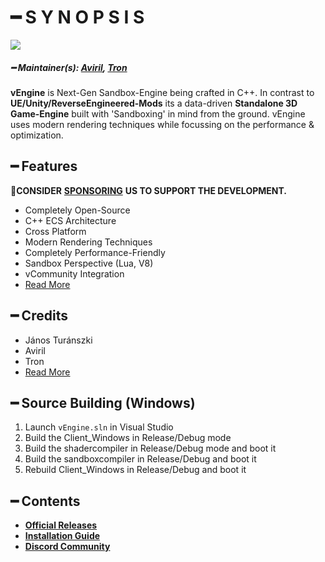 # ━ S Y N O P S I S

![](https://cdn.discordapp.com/attachments/867657575725269003/907028708823539712/vStudio.png)

##### ━ Maintainer(s): [Aviril](https://github.com/Aviril), [Tron](https://github.com/OvileAmriam)

**vEngine** is Next-Gen Sandbox-Engine being crafted in C++. In contrast to **UE/Unity/ReverseEngineered-Mods** its a data-driven **Standalone 3D Game-Engine** built with 'Sandboxing' in mind from the ground. vEngine uses modern rendering techniques while focussing on the performance & optimization.

## ━ Features

💎**CONSIDER** [**SPONSORING**](https://ko-fi.com/ovileamriam) **US TO SUPPORT THE DEVELOPMENT.**

* Completely Open-Source
* C++ ECS Architecture
* Cross Platform
* Modern Rendering Techniques
* Completely Performance-Friendly
* Sandbox Perspective (Lua, V8)
* vCommunity Integration
* [Read More](https://github.com/ov-studio/vEngine-Client/blob/main/Features.md)

## ━ Credits
* János Turánszki
* Aviril
* Tron
* [Read More](https://github.com/ov-studio/vEngine-Client/blob/main/Credits.md)

## ━ Source Building (Windows)
1. Launch `vEngine.sln` in Visual Studio
1. Build the Client_Windows in Release/Debug mode
2. Build the shadercompiler in Release/Debug mode and boot it
3. Build the sandboxcompiler in Release/Debug and boot it
4. Rebuild Client_Windows in Release/Debug and boot it

## ━ Contents

* [**Official Releases**]()
* [**Installation Guide**]()
* [**Discord Community**](http://discord.gg/ryc47wDEKb)
